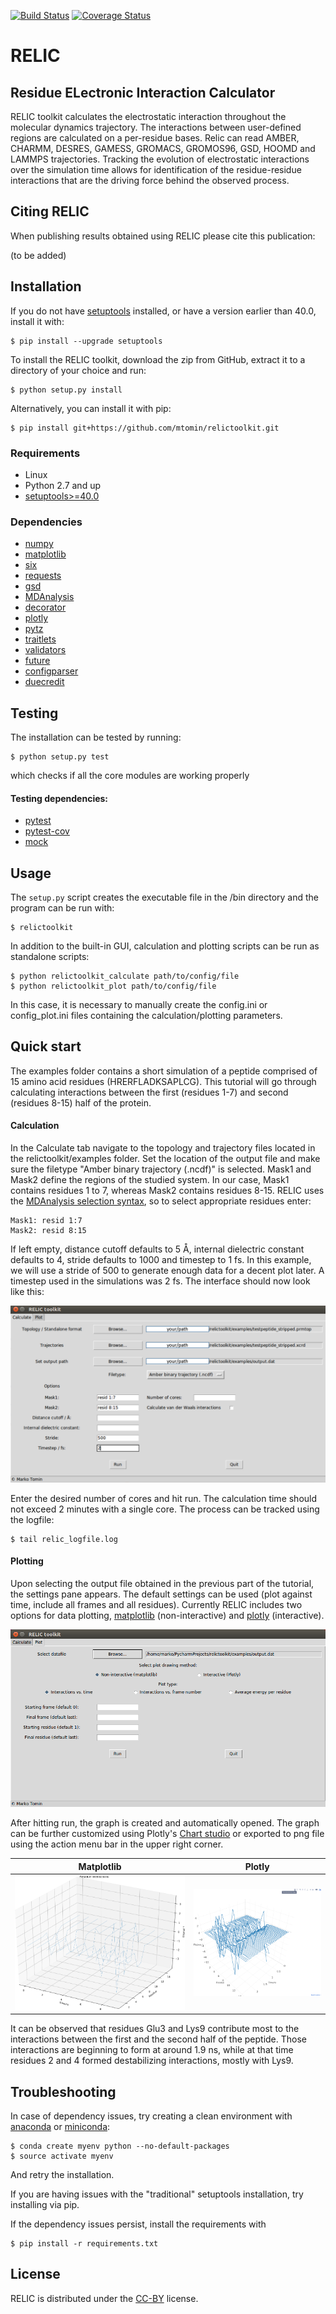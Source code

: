 [![Build Status](https://travis-ci.org/mtomin/relictoolkit.svg?branch=master)](https://travis-ci.org/mtomin/relictoolkit)
[![Coverage Status](https://coveralls.io/repos/github/mtomin/relictoolkit/badge.svg?branch=master)](https://coveralls.io/github/mtomin/relictoolkit?branch=master)
# **RELIC**                                 
## Residue ELectronic Interaction Calculator

RELIC toolkit calculates the electrostatic interaction throughout the molecular dynamics trajectory. The interactions between user-defined regions are calculated on a per-residue bases. Relic can read AMBER, CHARMM, DESRES, GAMESS, GROMACS, GROMOS96, GSD, HOOMD and LAMMPS trajectories. 
Tracking the evolution of electrostatic interactions over the simulation time allows for identification of the residue-residue interactions that are the driving force behind the observed process.

## Citing RELIC
When publishing results obtained using RELIC please cite this publication:

(to be added)

## Installation
If you do not have [setuptools](https://pypi.org/project/setuptools/) installed, or have a version earlier than 40.0, install it with:

    $ pip install --upgrade setuptools

To install the RELIC toolkit, download the zip from GitHub, extract it to a directory of your choice and run:
	
	$ python setup.py install
	
Alternatively, you can install it with pip:

    $ pip install git+https://github.com/mtomin/relictoolkit.git

### Requirements
- Linux
- Python 2.7 and up
- [setuptools>=40.0](https://pypi.org/project/setuptools/)

### Dependencies

- [numpy](http://www.numpy.org/)
- [matplotlib](https://matplotlib.org/)
- [six](https://pypi.org/project/six/)
- [requests](http://docs.python-requests.org/en/master/)
- [gsd](https://gsd.readthedocs.io/en/stable/python-api.html)
- [MDAnalysis](https://www.mdanalysis.org/)
- [decorator](https://pypi.org/project/decorator/)
- [plotly](https://plot.ly/python/)
- [pytz](https://pypi.org/project/pytz/)
- [traitlets](https://pypi.org/project/traitlets/)
- [validators](https://pypi.org/project/validators/)
- [future](https://pypi.org/project/future/)
- [configparser](https://pypi.org/project/configparser/)
- [duecredit](https://pypi.org/project/duecredit/)

## Testing
The installation can be tested by running:

	$ python setup.py test

which checks if all the core modules are working properly

#### Testing dependencies:
- [pytest](https://pypi.org/project/pytest/)
- [pytest-cov](https://pypi.org/project/pytest-cov/)
- [mock](https://pypi.org/project/mock/)

## Usage
The `setup.py` script creates the executable file in the /bin directory and the program can be run with:

	$ relictoolkit

In addition to the built-in GUI, calculation and plotting scripts can be run as standalone scripts:

	$ python relictoolkit_calculate path/to/config/file
	$ python relictoolkit_plot path/to/config/file

In this case, it is necessary to manually create the config.ini or config_plot.ini files containing the calculation/plotting parameters.

## Quick start
The examples folder contains a short simulation of a peptide comprised of 15 amino acid residues (HRERFLADKSAPLCG).
This tutorial will go through calculating interactions between the first (residues 1-7) and second (residues 8-15) half of the protein.

#### Calculation
In the Calculate tab navigate to the topology and trajectory files located in the relictoolkit/examples folder. Set the location of the output file and make sure the filetype "Amber binary trajectory (.ncdf)" is selected.
Mask1 and Mask2 define the regions of the studied system. In our case, Mask1 contains residues 1 to 7, whereas Mask2 contains residues 8-15. RELIC uses the [MDAnalysis selection syntax](https://www.mdanalysis.org/docs/documentation_pages/selections.html), so to select appropriate residues enter:

	Mask1: resid 1:7
	Mask2: resid 8:15

If left empty, distance cutoff defaults to 5 &#197;, internal dielectric constant defaults to 4, stride defaults to 1000 and timestep to 1 fs. In this example, we will use a stride of 500 to generate enough data for a decent plot later. A timestep used in the simulations was 2 fs. The interface should now look like this:

![tutorial](examples/tutorialwindow.png)

Enter the desired number of cores and hit run. The calculation time should not exceed 2 minutes with a single core. The process can be tracked using the logfile:

	$ tail relic_logfile.log

#### Plotting
Upon selecting the output file obtained in the previous part of the tutorial, the settings pane appears. The default settings can be used (plot against time, include all frames and all residues). Currently RELIC includes two options for data plotting, [matplotlib](https://matplotlib.org/) (non-interactive) and [plotly](https://plot.ly/) (interactive).
 
![tutorial](examples/plot_settings.png)

After hitting run, the graph is created and automatically opened.
The graph can be further customized using Plotly's [Chart studio](https://plot.ly/online-chart-maker/) or exported to png file using the action menu bar in the upper right corner.

Matplotlib                 |  Plotly
:-------------------------:|:-------------------------:
![tutorial](examples/matplotlib_plot.png)  |  ![tutorial](examples/plotly_plot.png)


It can be observed that residues Glu3 and Lys9 contribute most to the interactions between the first and the second half of the peptide. Those interactions are beginning to form at around 1.9 ns, while at that time residues 2 and 4 formed destabilizing interactions, mostly with Lys9.

## Troubleshooting
In case of dependency issues, try creating a clean environment with [anaconda](https://www.anaconda.com/download/#linux) or [miniconda](https://conda.io/miniconda.html):

    $ conda create myenv python --no-default-packages
    $ source activate myenv

And retry the installation.

If you are having issues with the "traditional" setuptools installation, try installing via pip.

If the dependency issues persist, install the requirements with

    $ pip install -r requirements.txt

## License
RELIC is distributed under the [CC-BY](https://creativecommons.org/licenses/by/4.0/) license.
